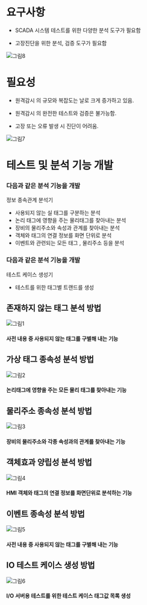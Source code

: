 # 요구사항 
- SCADA 시스템  테스트를  위한  다양한  분석  도구가  필요함

- 고장진단을 위한  분석,  검증  도구가  필요함

![그림8](https://user-images.githubusercontent.com/57141105/101866058-3dff5980-3bbb-11eb-96aa-f3b312285f53.png)

# 필요성
- 원격감시 의 규모와 복잡도는 날로 크게 증가하고 있음.
       
- 원격감시 의 완전한 테스트와 검증은 불가능함.

- 고장 또는 오류 발생 시 진단이 어려움.

![그림7](https://user-images.githubusercontent.com/57141105/101866057-3cce2c80-3bbb-11eb-9ed8-847f148a8666.png)

# 테스트 및 분석 기능 개발
### 다음과 같은 분석 기능을 개발
 정보 종속관계 분석기
- 사용되지 않는 실 태그를 구분하는 분석 
- 논리 태그에 영향을 주는 물리태그를 찾아내는 분석
- 장비의 물리주소와 속성과 관계를 찾아내는 분석
- 객체와 태그의 연결 정보를 화면 단위로 분석
- 이벤트와 관련되는 모든 태그 , 물리주소 등을 분석

### 다음과 같은 분석 기능을 개발
 테스트 케이스 생성기
- 테스트를 위한 태그별 트랜드를 생성

## 존재하지 않는 태그 분석 방법
![그림1](https://user-images.githubusercontent.com/57141105/101865397-7ef66e80-3bb9-11eb-80ee-16dfbb392e02.png)
#### 사전 내용 중 사용되지 않는 태그를 구별해 내는 기능


## 가상 태그 종속성 분석 방법
![그림2](https://user-images.githubusercontent.com/57141105/101865641-2c698200-3bba-11eb-9b04-8ff84746c45b.png)
#### 논리태그에 영향을 주는 모든 물리 태그를 찾아내는 기능 


## 물리주소 종속성 분석 방법
![그림3](https://user-images.githubusercontent.com/57141105/101865691-558a1280-3bba-11eb-89d3-de3105e14619.png)

#### 장비의 물리주소와 각종 속성과의 관계를 찾아내는 기능


## 객체효과 양립성 분석 방법
![그림4](https://user-images.githubusercontent.com/57141105/101865745-7a7e8580-3bba-11eb-9205-f67736e4e666.png)
#### HMI 객체와 태그의 연결 정보를 화면단위로 분석하는 기능


## 이벤트 종속성 분석 방법
![그림5](https://user-images.githubusercontent.com/57141105/101865853-b9144000-3bba-11eb-93dc-6e1014e3cfca.png)
#### 사전 내용 중 사용되지 않는 태그를 구별해 내는 기능

## IO 테스트 케이스 생성 방법
![그림6](https://user-images.githubusercontent.com/57141105/101865896-d517e180-3bba-11eb-9ebd-247b9477f48a.png)
#### I/O 서버용 테스트를 위한 테스트 케이스 태그값 목록 생성
